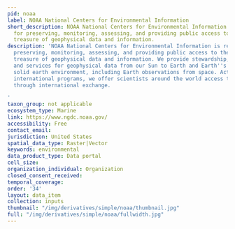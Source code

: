 ```yaml
---
pid: noaa
label: NOAA National Centers for Environmental Information
short_description: NOAA National Centers for Environmental Information is responsible
  for preserving, monitoring, assessing, and providing public access to the Nation's
  treasure of geophysical data and information.
description: 'NOAA National Centers for Environmental Information is responsible for
  preserving, monitoring, assessing, and providing public access to the Nation''s
  treasure of geophysical data and information. We provide stewardship, products,
  and services for geophysical data from our Sun to Earth and Earth''s sea floor and
  solid earth environment, including Earth observations from space. Active in many
  international programs, we offer scientists around the world access to global databases
  through international exchange.

'
taxon_group: not applicable
ecosystem_type: Marine
link: https://www.ngdc.noaa.gov/
accessibility: Free
contact_email: 
jurisdiction: United States
spatial_data_type: Raster|Vector
keywords: environmental
data_product_type: Data portal
cell_size: 
organization_individual: Organization
closed_consent_received: 
temporal_coverage: 
order: '34'
layout: data_item
collection: inputs
thumbnail: "/img/derivatives/simple/noaa/thumbnail.jpg"
full: "/img/derivatives/simple/noaa/fullwidth.jpg"
---
```

